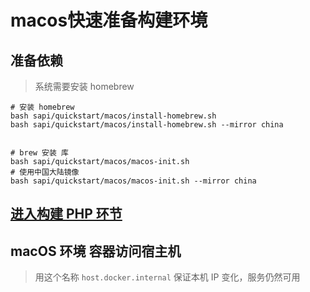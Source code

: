 # macos快速准备构建环境

## 准备依赖

> 系统需要安装 homebrew

```shell
# 安装 homebrew
bash sapi/quickstart/macos/install-homebrew.sh
bash sapi/quickstart/macos/install-homebrew.sh --mirror china


# brew 安装 库
bash sapi/quickstart/macos/macos-init.sh
# 使用中国大陆镜像
bash sapi/quickstart/macos/macos-init.sh --mirror china

```

## [进入构建 PHP 环节](../README.md#构建依赖库-构建swoole-打包)

## macOS 环境 容器访问宿主机

> 用这个名称 `host.docker.internal` 保证本机 IP 变化，服务仍然可用

